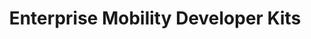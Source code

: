 ---
title: Enterprise Mobility Developer Kits
description: Select the desired language for using EMDK to build apps for Zebra Android devices.
layout: list-apis.html
product: 'EMDK'
productversion:
automenu:
  items:
    - title: EMDK versions
      items:
        - title: EMDK for Android (Java)
          url: ../emdk-for-android
        - title: EMDK for JavaScript (coming soon)
          url: ../emdk
        - title: EMDK for Xamarin
          url: ../emdk-for-xamarin
---